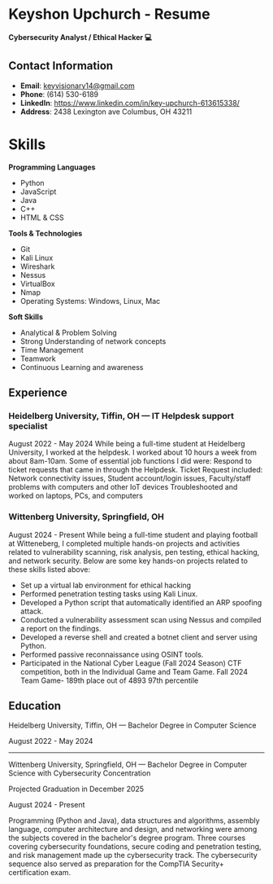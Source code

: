 # Keyshon Upchurch - Resume

**Cybersecurity Analyst / Ethical Hacker 💻**

## Contact Information
- **Email**: keyvisionary14@gmail.com
- **Phone**: (614) 530-6189
- **LinkedIn**: https://www.linkedin.com/in/key-upchurch-613615338/
- **Address**: 2438 Lexington ave
Columbus, OH 43211



# Skills

**Programming Languages**
- Python
- JavaScript
- Java
- C++
- HTML & CSS

**Tools & Technologies**
- Git
- Kali Linux
- Wireshark
- Nessus
- VirtualBox
- Nmap
- Operating Systems: Windows, Linux, Mac

**Soft Skills**
- Analytical & Problem Solving
- Strong Understanding of network concepts
- Time Management
- Teamwork
- Continuous Learning and awareness



## Experience
### Heidelberg University, Tiffin, OH — IT Helpdesk support specialist
August 2022 - May 2024
While being a full-time student at Heidelberg University, I worked at the helpdesk. I worked about 10 hours a week from about 8am-10am. Some of essential job functions I did were:
Respond to ticket requests that came in through the Helpdesk.
Ticket Request included: Network connectivity issues, Student account/login issues, Faculty/staff problems with computers and other IoT devices
Troubleshooted and worked on laptops, PCs, and computers


### Wittenberg University, Springfield, OH 
August 2024 - Present
While being a full-time student and playing football at Witteneberg, I completed multiple hands-on projects and activities related to vulnerability scanning, risk analysis, pen testing, ethical hacking, and network security. Below are some key hands-on projects related to these skills listed above:
<ul>
    <li>Set up a virtual lab environment for ethical hacking</li>
    <li>Performed penetration testing tasks using Kali Linux.</li>
    <li> Developed a Python script that automatically identified an ARP spoofing attack.</li>
    <li>Conducted a vulnerability assessment scan using Nessus and compiled a report on the findings.</li>
     <li>Developed a reverse shell and created a botnet client and server using Python. </li>
    <li>Performed passive reconnaissance using OSINT tools. </li>
    <li>Participated in the National Cyber League (Fall 2024 Season) CTF competition, both in the Individual Game and Team Game. Fall 2024 Team Game- 189th place out of 4893 97th percentile</li>
   
</ul>





## Education
  Heidelberg University, Tiffin, OH — Bachelor Degree in Computer Science


August 2022 - May 2024

-------------------------------------------------------------------------------------


Wittenberg University, Springfield, OH — Bachelor Degree in Computer Science with Cybersecurity Concentration 


Projected Graduation in December 2025



August 2024 - Present





Programming (Python and Java), data structures and algorithms, assembly language, computer architecture and design, and networking were among the subjects covered in the bachelor's degree program. Three courses covering cybersecurity foundations, secure coding and penetration testing, and risk management made up the cybersecurity track. The cybersecurity sequence also served as preparation for the CompTIA Security+ certification exam. 



